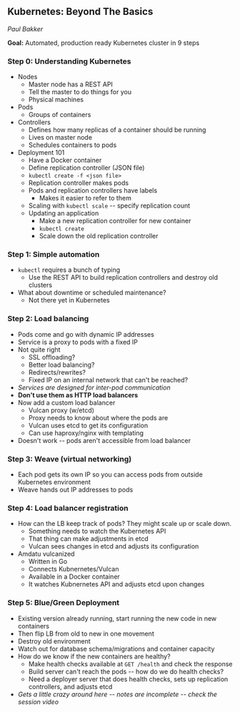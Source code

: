 ## Kubernetes: Beyond The Basics
_Paul Bakker_

**Goal:** Automated, production ready Kubernetes cluster in 9 steps

### Step 0: Understanding Kubernetes
* Nodes
    * Master node has a REST API
    * Tell the master to do things for you
    * Physical machines
* Pods
    * Groups of containers
* Controllers
    * Defines how many replicas of a container should be running
    * Lives on master node
    * Schedules containers to pods
* Deployment 101
    * Have a Docker container
    * Define replication controller (JSON file)
    * `kubectl create -f <json file>`
    * Replication controller makes pods
    * Pods and replication controllers have labels
        * Makes it easier to refer to them
    * Scaling with `kubectl scale` -- specify replication count
    * Updating an application
        * Make a new replication controller for new container
        * `kubectl create`
        * Scale down the old replication controller

### Step 1: Simple automation
* `kubectl` requires a bunch of typing
    * Use the REST API to build replication controllers and destroy old clusters
* What about downtime or scheduled maintenance?
    * Not there yet in Kubernetes

### Step 2: Load balancing
* Pods come and go with dynamic IP addresses
* Service is a proxy to pods with a fixed IP
* Not quite right
    * SSL offloading?
    * Better load balancing?
    * Redirects/rewrites?
    * Fixed IP on an internal network that can't be reached?
* *Services are designed for inter-pod communication*
* **Don't use them as HTTP load balancers**
* Now add a custom load balancer
    * Vulcan proxy (w/etcd)
    * Proxy needs to know about where the pods are
    * Vulcan uses etcd to get its configuration
    * Can use haproxy/nginx with templating
* Doesn't work -- pods aren't accessible from load balancer

### Step 3: Weave (virtual networking)
* Each pod gets its own IP so you can access pods from outside Kubernetes environment
* Weave hands out IP addresses to pods

### Step 4: Load balancer registration
* How can the LB keep track of pods? They might scale up or scale down.
    * Something needs to watch the Kubernetes API
    * That thing can make adjustments in etcd
    * Vulcan sees changes in etcd and adjusts its configuration
* Amdatu vulcanized
    * Written in Go
    * Connects Kubnernetes/Vulcan
    * Available in a Docker container
    * It watches Kubnernetes API and adjusts etcd upon changes

### Step 5: Blue/Green Deployment
* Existing version already running, start running the new code in new containers
* Then flip LB from old to new in one movement
* Destroy old environment
* Watch out for database schema/migrations and container capacity
* How do we know if the new containers are healthy?
    * Make health checks available at `GET /health` and check the response
    * Build server can't reach the pods -- how do we do health checks?
    * Need a deployer server that does health checks, sets up replication controllers, and adjusts etcd
* *Gets a little crazy around here -- notes are incomplete -- check the session video*
